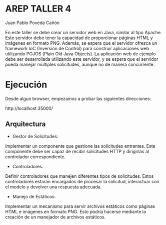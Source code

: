 # AREP TALLER 4

Juan Pablo Poveda Cañón

En este taller se debe crear un servidor web en Java, similar al tipo Apache. Este servidor debe tener la capacidad de proporcionar páginas HTML y imágenes en formato PNG. Además, se espera que el servidor ofrezca un framework IoC (Inversión de Control) para construir aplicaciones web utilizando POJOS (Plain Old Java Objects). La aplicación web de ejemplo debe ser desarrollada utilizando este servidor, y se espera que el servidor pueda manejar múltiples solicitudes, aunque no de manera concurrente.

# Ejecución

Desde algun browser, empezamos a probar las siguientes direcciones:

http://localhost:35000/

## Arquitectura

* Gestor de Solicitudes:

Implementar un componente que gestione las solicitudes entrantes. Este componente debe ser capaz de recibir solicitudes HTTP y dirigirlas al controlador correspondiente.

* Controladores:

Definir controladores que manejen diferentes tipos de solicitudes. Estos controladores estarán encargados de procesar la solicitud, interactuar con el modelo y devolver una respuesta adecuada.

* Manejo de Estáticos:

Implementar un mecanismo para servir archivos estáticos como páginas HTML e imágenes en formato PNG. Esto podría hacerse mediante la creación de un manejador de archivos estáticos.
